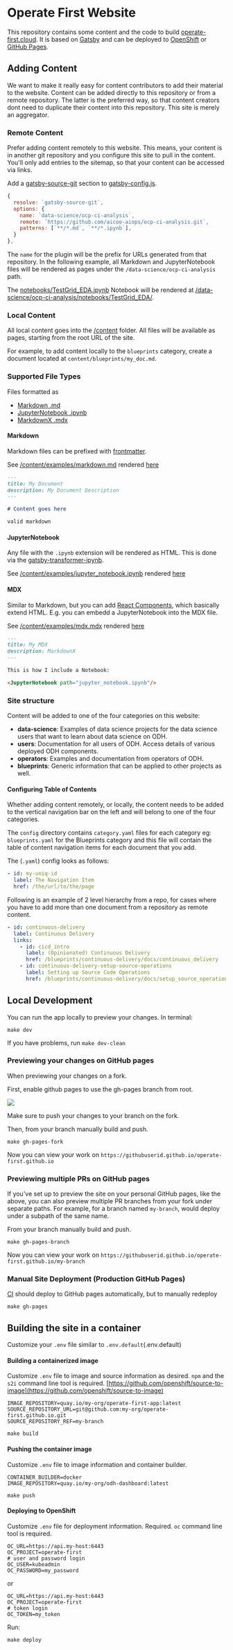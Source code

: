 # Operate First Website

This repository contains some content and the code to build [operate-first.cloud](https://www.operate-first.cloud/). It is based on [Gatsby](https://www.gatsbyjs.com/) and can be deployed to [OpenShift](scripts/templates/base) or [GitHub Pages](https://pages.github.com/).

## Adding Content

We want to make it really easy for content contributors to add their material to the website.
Content can be added directly to this repository or from a remote repository. The latter is the preferred way, so that content creators dont need to duplicate their content into this repository.
This site is merely an aggregator.

### Remote Content

Prefer adding content remotely to this website. This means, your content is in another git repository and you configure this site to pull in the content. You'll only add entries to the sitemap, so that your content can be accessed via links.

Add a [gatsby-source-git](https://www.gatsbyjs.com/plugins/gatsby-source-git/) section to [gatsby-config.js](gatsby-config.js).

```js
{
  resolve: `gatsby-source-git`,
  options: {
    name: `data-science/ocp-ci-analysis`,
    remote: `https://github.com/aicoe-aiops/ocp-ci-analysis.git`,
    patterns: [`**/*.md`, `**/*.ipynb`],
  }
},
```

The `name` for the plugin will be the prefix for URLs generated from that repository.
In the following example, all Markdown and JupyterNotebook files will be rendered as pages under the `/data-science/ocp-ci-analysis` path.

The [notebooks/TestGrid_EDA.ipynb](https://github.com/aicoe-aiops/ocp-ci-analysis/blob/master/notebooks/TestGrid_EDA.ipynb) Notebook will be rendered at [/data-science/ocp-ci-analysis/notebooks/TestGrid_EDA/](http://www.operate-first.cloud/data-science/ocp-ci-analysis/notebooks/TestGrid_EDA/).

### Local Content

All local content goes into the [/content](/content) folder. All files will be available as pages, starting from the root URL of the site.

For example, to add content locally to the `blueprints` category, create a document located at `content/blueprints/my_doc.md`.

### Supported File Types

Files formatted as 
* [Markdown .md](https://daringfireball.net/projects/markdown/)
* [JupyterNotebook .ipynb](https://jupyter.org/)
* [MarkdownX .mdx](https://mdxjs.com/)

#### Markdown

Markdown files can be prefixed with [frontmatter](https://www.gatsbyjs.com/docs/adding-markdown-pages/#frontmatter-for-metadata-in-markdown-files). 

See [/content/examples/markdown.md](/content/examples/markdown.md) rendered [here](https://www.operate-first.cloud/examples/markdown)

```markdown
---
title: My Document
description: My Document Description
---

# Content goes here

valid markdown
```

#### JupyterNotebook

Any file with the `.ipynb` extension will be rendered as HTML. This is done via the [gatsby-transformer-ipynb](https://www.gatsbyjs.com/plugins/@rafaelquintanilha/gatsby-transformer-ipynb/).

See [/content/examples/jupyter_notebook.ipynb](/content/examples/jupyter_notebook.ipynb) rendered [here](https://www.operate-first.cloud/examples/jupyter_notebook)

#### MDX

Similar to Markdown, but you can add [React Components](https://www.gatsbyjs.com/docs/glossary#component), which basically extend HTML. E.g. you can embedd a JupyterNotebook into the MDX file.

See [/content/examples/mdx.mdx](/content/examples/mdx.mdx) rendered [here](https://www.operate-first.cloud/examples/mdx)


```markdown
---
title: My MDX
description: MarkdownX
---

This is how I include a Notebook:

<JupyterNotebook path="jupyter_notebook.ipynb"/>
```

### Site structure

Content will be added to one of the four categories on this website:

* **data-science**: Examples of data science projects for the data science users that want to learn about data science on ODH.
* **users**: Documentation for all users of ODH. Access details of various deployed ODH components.
* **operators**: Examples and documentation from operators of ODH. 
* **blueprints**: Generic information that can be applied to other projects as well.


#### Configuring Table of Contents

Whether adding content remotely, or locally, the content needs to be added to the vertical navigation bar on the left and will belong to one of the four categories.

The `config` directory contains `category.yaml` files for each category eg: `blueprints.yaml` for the Blueprints category and this file will contain the table of content navigation items for each document that you add.

The (`.yaml`) config looks as follows:

```yaml
- id: my-uniq-id
  label: The Navigation Item
  href: /the/url/to/the/page
```

Following is an example of 2 level hierarchy from a repo, for cases where you have to add more than one document from a repository as remote content.

```yaml
- id: continuous-delivery
  label: Continuous Delivery
  links:
    - id: cicd_intro
      label: (Opinionated) Continuous Delivery
      href: /blueprints/continuous-delivery/docs/continuous_delivery
    - id: continuous-delivery-setup-source-operations
      label: Setting up Source Code Operations
      href: /blueprints/continuous-delivery/docs/setup_source_operations
```


## Local Development

You can run the app locally to preview your changes.
In terminal:

```shell script
make dev
```

If you have problems, run `make dev-clean`

### Previewing your changes on GitHub pages

When previewing your changes on a fork.

First, enable github pages to use the gh-pages branch from root.

![](misc/gh-pages-fork.png)

Make sure to push your changes to your branch on the fork.

Then, from your branch manually build and push.

```shell script
make gh-pages-fork
```

Now you can view your work on `https://githubuserid.github.io/operate-first.github.io`

### Previewing multiple PRs on GitHub pages

If you've set up to preview the site on your personal GitHub pages, like the above, you can also preview multiple PR branches from your fork under separate paths. For example, for a branch named `my-branch`, would deploy under a subpath of the same name.

From your branch manually build and push.

```shell script
make gh-pages-branch
```

Now you can view your work on `https://githubuserid.github.io/operate-first.github.io/my-branch`

### Manual Site Deployment (Production GitHub Pages)

[CI](https://travis-ci.org/github/operate-first/operate-first.github.io) should deploy to GitHub pages automatically, but to manually redeploy

```shell script
make gh-pages
```

## Building the site in a container

Customize your `.env` file similar to `.env.default`(.env.default)

#### Building a containerized image

Customize `.env` file to image and source information as desired. `npm` and the `s2i` command line tool is required. [https://github.com/openshift/source-to-image](https://github.com/openshift/source-to-image)

```.env
IMAGE_REPOSITORY=quay.io/my-org/operate-first-app:latest
SOURCE_REPOSITORY_URL=git@github.com:my-org/operate-first.github.io.git
SOURCE_REPOSITORY_REF=my-branch
```

```shell script
make build
```

#### Pushing the container image

Customize `.env` file to image information and container builder.

```.env
CONTAINER_BUILDER=docker
IMAGE_REPOSITORY=quay.io/my-org/odh-dashboard:latest
```

```shell script
make push
```

#### Deploying to OpenShift

Customize `.env` file for deployment information. Required. `oc` command line tool is required.

```.env
OC_URL=https://api.my-host:6443
OC_PROJECT=operate-first
# user and password login
OC_USER=kubeadmin
OC_PASSWORD=my_password
```

or

```.env
OC_URL=https://api.my-host:6443
OC_PROJECT=operate-first
# token login
OC_TOKEN=my_token
```

Run:

```shell script
make deploy
```
